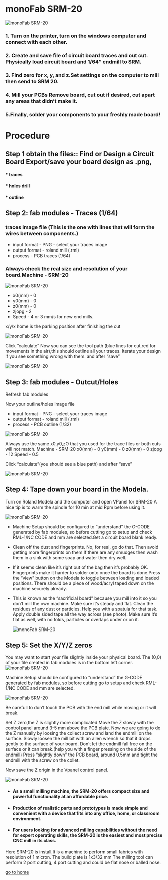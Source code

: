 # monoFab SRM-20

![monoFab SRM-20](image/monofab-1.jpg)

### 1. Turn on the printer, turn on the windows computer and connect with each other.
### 2. Create and save file of circuit board traces and out cut. Physically load circuit board and 1/64” endmill to SRM. 
### 3. Find zero for x, y, and z.Set settings on the computer to mill then send to SRM 20. 
### 4. Mill your PCBs Remove board, cut out if desired, cut apart any areas that didn’t make it. 
### 5.Finally, solder your components to your freshly made board! 

# Procedure 

## Step 1 obtain the files:: Find or Design a Circuit Board Export/save your board design as .png, 

#### * traces 
#### * holes drill 
#### * outline


##  Step 2: fab modules - Traces (1/64)
### traces image file (This is the one with lines that   will form the wires between  components.) 

* input format - PNG - select your traces image 
* output format - roland mill (.rml) 
* process - PCB traces (1/64)

### Always check the real size and resolution of your board.Machine - SRM-20 
![monoFab SRM-20](image/monofab-2.jpg)

* x0(mm) - 0 
* y0(mm) - 0 
* z0(mm) - 0 
* zjopg - 2 
* Speed - 4 or 3 mm/s for new end mills.

x/y/x home is the parking position after finishing the cut

![monoFab SRM-20](image/3.jpg)

Click “calculate”
Now you can see the tool path (blue lines for cut,red for movements in the air),this should outline all your traces. Iterate your design if you see something wrong with them.
and after “save”

![monoFab SRM-20](image/5.jpg)

## Step 3: fab modules - Outcut/Holes

Refresh fab modules

Now your outline/holes image file
* input format - PNG - select your traces image
* output format - roland mill (.rml)
* process - PCB outline (1/32)

![monoFab SRM-20](image/3.jpg)

Always use the same x0,y0,zO that you used for the trace files or both cuts will not match.
    Machine - SRM-20
    x0(mm) - 0
    y0(mm) - 0
    z0(mm) - 0
    zjopg - 12
    Speed - 0.5

Click “calculate”(you should see a blue path) and after “save”

![monoFab SRM-20](image/7.jpg)

## Step 4: Tape down your board in the Modela.
Turn on Roland Modela and the computer and open VPanel for SRM-20 
A nice tip is to warm the spindle for 10 min at mid Rpm before using it.

![monoFab SRM-20](image/8.jpg)
* Machine Setup should be configured to “understand” the G-CODE generated by fab modules, so before cutting go to setup and check RML-1/NC CODE and mm are selected.Get a circuit board blank ready.

 * Clean off the dust and fingerprints. No, for real, go do that. Then avoid getting more fingerprints on them.If there are any smudges then wash them in a sink with some soap and water then dry well. 
 * If it seems clean like it’s right out of the bag then it’s probably OK. Fingerprints make it harder to solder onto once the board is done.Press the “view” button on the Modela to toggle between loading and loaded positions. There should be a piece of wood/acryl taped down on the machine securely already.   
 * This is known as the “sacrificial board” because you mill into it so you don’t mill the own machine.    Make sure it’s steady and flat.    Clean the residues of any dust or particles. Help you with a spatula for that task.    Apply double sided tape all the way across (see photo).    Make sure it’s flat as well, with no folds, particles or overlaps under or on it. 

     ![monoFab SRM-20](image/9.jpg)


## Step 5: Set the X/Y/Z zeros

You may want to start your file slightly inside your physical board. The (0,0) of your file created in fab modules is in the bottom left corner.
![monoFab SRM-20](image/10.jpg)

Machine Setup should be configured to “understand” the G-CODE generated by fab modules, so before cutting go to setup and check RML-1/NC CODE and mm are selected.

![monoFab SRM-20](image/11.jpg)

Be carefull to don’t touch the PCB with the end mill while moving or it will break.

Set Z zero,the Z is slightly more complicated    Move the Z slowly with the control panel around 3-5 mm above the PCB plate.
Now we are going to do the Z manually by loosing the collect screw and land the endmill on the surface.
Slowly loosen the mill bit with an allen wrench so that it
drops gently to the surface of your board.
Don’t let the endmill fall free on the surface or it can break.(help you with a finger pressing on the side of the endmill)
Press “slightly down” the PCB board, around 0.5mm and tight the endmill with the screw on the collet.

Now save the Z origin in the Vpanel control panel.

![monoFab SRM-20](image/11.jpg)

* #### As a small milling machine, the SRM-20 offers compact size and powerful functionality at an affordable price. 
* #### Production of realistic parts and prototypes is made simple and convenient with a device that fits into any office, home, or classroom environment.
* #### For users looking for advanced milling capabilities without the need for expert operating skills, the SRM-20 is the easiest and most precise CNC mill in its class.

Here SRM-20 is install,It is a machine to perform small fabrics with resolution of 1 micron. The build plate is 1x3/32 mm The milling tool can perform 2 port cutting, 4 port cutting and could be flat nose or balled nose.




[go to home](/readme.md)